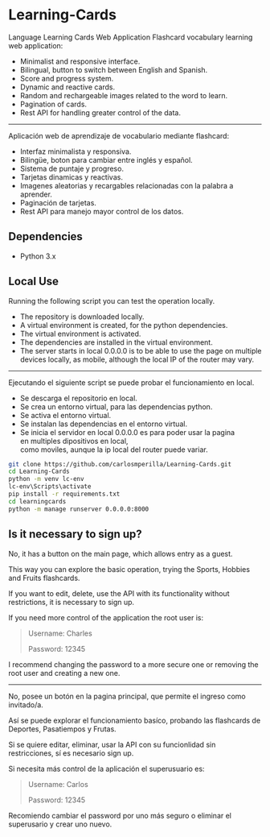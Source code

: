 # Learning-Cards
Language Learning Cards Web Application
Flashcard vocabulary learning web application:
- Minimalist and responsive interface.
- Bilingual, button to switch between English and Spanish.
- Score and progress system.
- Dynamic and reactive cards.
- Random and rechargeable images related to the word to learn.
- Pagination of cards.
- Rest API for handling greater control of the data.
---
Aplicación web de aprendizaje de vocabulario mediante flashcard:
- Interfaz minimalista y responsiva.
- Bilingüe, boton para cambiar entre inglés y español.
- Sistema de puntaje y progreso.
- Tarjetas dinamicas y reactivas.
- Imagenes aleatorias y recargables relacionadas con la palabra a aprender.
- Paginación de tarjetas.
- Rest API para manejo mayor control de los datos.

## Dependencies
- Python 3.x

## Local Use
Running the following script you can test the operation locally.

- The repository is downloaded locally.
- A virtual environment is created, for the python dependencies.
- The virtual environment is activated.
- The dependencies are installed in the virtual environment.
- The server starts in local 0.0.0.0 is to be able to use the page
   on multiple devices locally,
   as mobile, although the local IP of the router may vary.
---
Ejecutando el siguiente script se puede probar el funcionamiento en local.

- Se descarga el repositorio en local.
- Se crea un entorno virtual, para las dependencias python.
- Se activa el entorno virtual.
- Se instalan las dependencias en el entorno virtual.
- Se inicia el servidor en local 0.0.0.0 es para poder usar la pagina  
  en multiples dipositivos en local,  
  como moviles, aunque la ip local del router puede variar.
  
 ```sh
git clone https://github.com/carlosmperilla/Learning-Cards.git
cd Learning-Cards
python -m venv lc-env
lc-env\Scripts\activate
pip install -r requirements.txt
cd learningcards
python -m manage runserver 0.0.0.0:8000
```

## Is it necessary to sign up?
No, it has a button on the main page, which allows entry as a guest.

This way you can explore the basic operation, trying the Sports, Hobbies and Fruits flashcards.

If you want to edit, delete, use the API with its functionality without restrictions, it is necessary to sign up.

If you need more control of the application the root user is:
>Username: Charles
>
>Password: 12345

I recommend changing the password to a more secure one or removing the root user and creating a new one.

---
No, posee un botón en la pagina principal, que permite el ingreso como invitado/a.

Así se puede explorar el funcionamiento basíco, probando las flashcards de Deportes, Pasatiempos y Frutas.

Si se quiere editar, eliminar, usar la API con su funcionlidad sin restricciones, sí es necesario sign up.

Si necesita más control de la aplicación el superusuario es:
>Username: Carlos
>
>Password: 12345

Recomiendo cambiar el password por uno más seguro o eliminar el superusario y crear uno nuevo.



